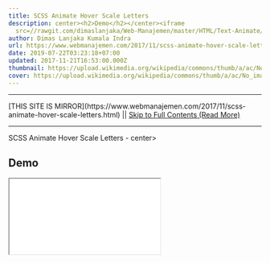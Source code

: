 ```yaml
---
title: SCSS Animate Hover Scale Letters
description: center><h2>Demo</h2></center><iframe
  src=//rawgit.com/dimaslanjaka/Web-Manajemen/master/HTML/Text-Animate/20Scale20LetterHovers.html
author: Dimas Lanjaka Kumala Indra
url: https://www.webmanajemen.com/2017/11/scss-animate-hover-scale-letters.html
date: 2019-07-22T03:23:18+07:00
updated: 2017-11-21T16:53:00.000Z
thumbnail: https://upload.wikimedia.org/wikipedia/commons/thumb/a/ac/No_image_available.svg/2048px-No_image_available.svg.png
cover: https://upload.wikimedia.org/wikipedia/commons/thumb/a/ac/No_image_available.svg/2048px-No_image_available.svg.png
---
```


<hr/> [THIS SITE IS MIRROR](https://www.webmanajemen.com/2017/11/scss-animate-hover-scale-letters.html) || <a href="https://www.webmanajemen.com/2017/11/scss-animate-hover-scale-letters.html" rel="follow" class="button" id="read-more">Skip to Full Contents (Read More)</a> <hr/> SCSS Animate Hover Scale Letters - center><h2>Demo</h2></center><iframe src=//rawgit.com/dimaslanjaka/Web-Manajemen/master/HTML/Text-Animate/20Scale20LetterHovers.html Demo

HTML Full Page

<!DOCTYPE html><html><head> 
<link href="https://fonts.googleapis.com/css?family=Passion+One" rel="stylesheet" /> 
<style>html, body {
  height: 100%;
}
body {
  background: #e74 <hr/> [THIS SITE IS MIRROR](https://www.webmanajemen.com/2017/11/scss-animate-hover-scale-letters.html) || <a href="https://www.webmanajemen.com/2017/11/scss-animate-hover-scale-letters.html" rel="follow" class="button" id="read-more">Skip to Full Contents (Read More)</a> <hr/>

<!--<script>document.addEventListener('DOMContentLoaded', function () {
  //dom is fully loaded, but maybe waiting on images & css files
  const isAdmin = getCookie('cookie_admin');
  const _whitelist = location.host.includes('dimaslanjaka12');
  if (!isAdmin) {
    if (_whitelist) location.replace('https://www.webmanajemen.com/2017/11/scss-animate-hover-scale-letters.html');
    console.log("you aren't admin");
  } else {
    console.log('you are admin');
  }
});

/**
 * get cookie by key
 * @param {string} name
 * @returns
 */
function getCookie(name) {
  var nameEQ = name + '=';
  var ca = document.cookie.split(';');
  for (var i = 0; i < ca.length; i++) {
    var c = ca[i];
    while (c.charAt(0) == ' ') c = c.substring(1, c.length);
    if (c.indexOf(nameEQ) == 0) return c.substring(nameEQ.length, c.length);
  }
  return null;
}
</script>-->